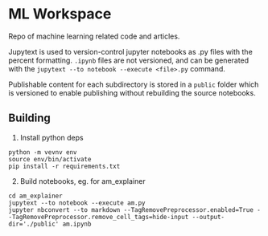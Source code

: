 # ML Workspace
Repo of machine learning related code and articles.

Jupytext is used to version-control jupyter notebooks as .py files with the percent
formatting. `.ipynb` files are not versioned, and can be generated with the 
`jupytext --to notebook --execute <file>.py` command.

Publishable content for each subdirectory is stored in a `public` folder which is versioned
to enable publishing without rebuilding the source notebooks.

## Building
1. Install python deps
```
python -m vevnv env
source env/bin/activate
pip install -r requirements.txt
```
2. Build notebooks, eg. for am_explainer
```
cd am_explainer
jupytext --to notebook --execute am.py
jupyter nbconvert --to markdown --TagRemovePreprocessor.enabled=True --TagRemovePreprocessor.remove_cell_tags=hide-input --output-dir='./public' am.ipynb
```